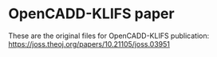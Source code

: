 # OpenCADD-KLIFS paper

These are the original files for OpenCADD-KLIFS publication:
https://joss.theoj.org/papers/10.21105/joss.03951
